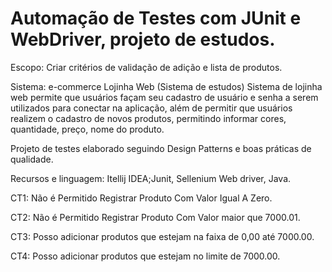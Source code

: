 # Automação de Testes com JUnit e WebDriver, projeto de estudos.

Escopo: Criar critérios de validação de adição e lista de produtos. 

Sistema: e-commerce Lojinha Web (Sistema de estudos)
  Sistema de lojinha web permite que usuários façam seu cadastro de usuário e senha a serem utilizados para conectar na aplicação, além de permitir que usuários realizem o cadastro de novos produtos, permitindo informar cores, quantidade, preço, nome do produto.
  
Projeto de testes elaborado seguindo Design Patterns e boas práticas de qualidade.

Recursos e linguagem: Itellij IDEA;Junit, Sellenium Web driver, Java.


CT1: Não é Permitido Registrar Produto Com Valor Igual A Zero.

CT2: Não é Permitido Registrar Produto Com Valor maior que 7000.01.

CT3: Posso adicionar produtos que estejam na faixa de 0,00 até 7000.00.

CT4: Posso adicionar produtos que estejam no limite de 7000.00.
